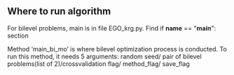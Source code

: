 ## Where to run algorithm ##
For bilevel problems, main is in file EGO_krg.py. Find if __name__ == "__main__": section

Method ‘main_bi_mo’ is where bilevel optimization process is conducted.
To run this method, it needs 5 arguments: random seed/ pair of bilevel problems(list of 2)/crossvalidation flag/ method_flag/ save_flag

